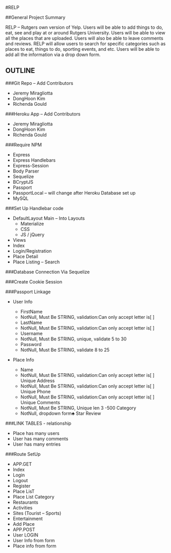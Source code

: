 #RELP

##General Project Summary

RELP – Rutgers own version of Yelp. Users will be able to add things to do, eat, see and play at or around Rutgers University. Users will be able to view all the places that are uploaded. Users will also be able to leave comments and reviews. RELP will allow users to search for specific categories such as places to eat, things to do, sporting events, and etc. Users will be able to add all the information via a drop down form.

## OUTLINE

###Git Repo – Add Contributors
  * Jeremy Miragliotta
  * DongHoon Kim
  * Richenda Gould

###Heroku App – Add Contributors
  * Jeremy Miragliotta
  * DongHoon Kim
  * Richenda Gould

###Require NPM
  * Express
  * Express Handlebars
  * Express-Session
  * Body Parser
  * Sequelize
  * BCryptJS
  * Passport
  * PassportLocal – will change after Heroku Database set up
  * MySQL

###Set Up Handlebar code
  * DefaultLayout Main – Into Layouts
    * Materialize
    * CSS
    * JS / jQuery
  * Views
   * Index
   * Login/Registration
   * Place Detail
   * Place Listing – Search

###Database Connection Via Sequelize

###Create Cookie Session

###Passport Linkage
  * User Info
    * FirstName
     * NotNull, Must Be STRING, validation:Can only accept letter is[ ]
    * LastName
     * NotNull, Must Be STRING, validation:Can only accept letter is[ ]
    * Username
     * NotNull, Must Be STRING,  unique, validate 5 to 30
    * Password
     * NotNull, Must Be STRING, validate 8 to 25

  * Place Info
    * Name
     * NotNull, Must Be STRING, validation:Can only accept letter is[ ] Unique
    Address
     * NotNull, Must Be STRING, validation:Can only accept letter is[ ] Unique
    Phone
     * NotNull, Must Be STRING, validation:Can only accept letter is[ ] Unique
    Comments
     * NotNull, Must Be STRING,  Unique len 3 -500
    Category
     * NotNull, dropdown form♣
    Star Review

###LINK TABLES - relationship
  * Place has many users
  * User has many comments
  * User has many entries

###Route SetUp

  * APP.GET
   * Index
   * Login
   * Logout
   * Register
   * Place LisT
   * Place List Category
   * Restaurants
   * Activities
   * Sites (Tourist – Sports)
   * Entertainment
   * Add Place
  * APP.POST
   * User LOGIN
   * User Info from form
   * Place info from form
